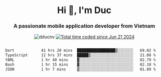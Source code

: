 <h1 align="center">
  Hi 👋, I'm  Duc</h1>
<h3 align="center">A passionate mobile application developer from Vietnam</h3>  
  
<p align="center"> <img src="https://komarev.com/ghpvc/?username=dducnv&label=Profile%20views&color=0e75b6&style=flat" alt="dducnv" /> 
<a href="https://wakatime.com/@4d2a2cd9-1bcb-4dd1-84a4-dce128a35137"><img src="https://wakatime.com/badge/user/4d2a2cd9-1bcb-4dd1-84a4-dce128a35137.svg" alt="Total time coded since Jun 21 2024" /></a>
</p>  

<div style="width: 100vw; overflow-x: auto; flex:center">
  <!--START_SECTION:waka-->

```txt
Dart            41 hrs 20 mins  █████████████████▒░░░░░░░   69.02 %
TypeScript      12 hrs 37 mins  █████▒░░░░░░░░░░░░░░░░░░░   21.08 %
YAML            1 hr 40 mins    ▓░░░░░░░░░░░░░░░░░░░░░░░░   02.79 %
Bash            1 hr 15 mins    ▓░░░░░░░░░░░░░░░░░░░░░░░░   02.10 %
JSON            1 hr 7 mins     ▒░░░░░░░░░░░░░░░░░░░░░░░░   01.89 %
```

<!--END_SECTION:waka-->
</div>




  
